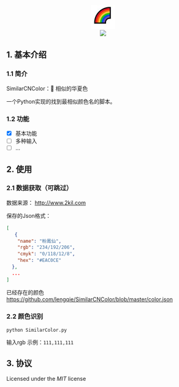 <div align=center>
<img src="https://raw.githubusercontent.com/lengqie/SimilarCNColor/master/static/scc.jpg"/>
</div>
<div align=center>
<img src="https://img.shields.io/badge/Python-3.8-blue"/>
</div>


## 1. 基本介绍

### 1.1 简介
SimilarCNColor：🌈 相似的华夏色

一个Python实现的找到最相似颜色名的脚本。

### 1.2 功能

- [x]   基本功能
- [ ]   多种输入
- [ ]   ...

## 2. 使用

### 2.1 数据获取（可跳过）
数据来源： http://www.2kil.com

保存的Json格式：
~~~json
[
   {
    "name": "粉鳳仙",
    "rgb": "234/192/206",
    "cmyk": "0/118/12/8",
    "hex": "#EAC0CE"
  },
  ...
]
~~~

已经存在的颜色 https://github.com/lengqie/SimilarCNColor/blob/master/color.json


### 2.2 颜色识别
~~~shell
python SimilarColor.py
~~~
输入rgb 示例：`111,111,111`

## 3. 协议

Licensed under the *MIT* license

